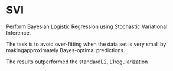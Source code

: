 # SVI

Perform Bayesian Logistic Regression using Stochastic Variational Inference.

The task is to avoid over-fitting when the data set is very small by makingapproximately Bayes-optimal predictions. 


The results outperformed the standardL2, L1regularization
